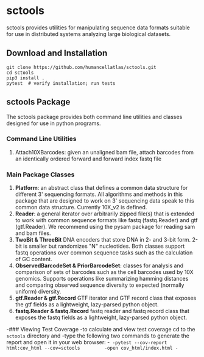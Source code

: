# sctools

sctools provides utilities for manipulating sequence data formats suitable for use in distributed
systems analyzing large biological datasets. 

## Download and Installation
```
git clone https://github.com/humancellatlas/sctools.git 
cd sctools
pip3 install .
pytest  # verify installation; run tests
```

## sctools Package

The sctools package provides both command line utilities and classes designed for use in python 
programs. 

### Command Line Utilities
1. Attach10XBarcodes: given an unaligned bam file, attach barcodes from an identically ordered 
forward and forward index fastq file

### Main Package Classes
1. **Platform**: an abstract class that defines a common data structure for different 3' sequencing 
formats. All algorithms and methods in this package that are designed to work on 3' sequencing data 
speak to this common data structure. Currently 10X_v2 is defined. 
2. **Reader**: a general iterator over arbitrarily zipped file(s) that is extended to work with common
sequence formats like fastq (fastq.Reader) and gtf (gtf.Reader). We recommend using the pysam 
package for reading sam and bam files. 
3. **TwoBit & ThreeBit** DNA encoders that store DNA in 2- and 3-bit form. 2-bit is smaller but 
randomizes "N" nucleotides. Both classes support fastq operations over common sequence tasks such
as the calculation of GC content. 
3. **ObservedBarcodeSet & PriorBarcodeSet**: classes for analysis and comparison of sets of barcodes
such as the cell barcodes used by 10X genomics. Supports operations like summarizing hamming 
distances and comparing observed sequence diversity to expected (normally uniform) diversity. 
4. **gtf.Reader & gtf.Record** GTF iterator and GTF record class that exposes the gtf
fields as a lightweight, lazy-parsed python object.
5. **fastq.Reader & fastq.Record** fastq reader and fastq record class that exposes the fastq fields
as a lightweight, lazy-parsed python object.


-### Viewing Test Coverage
-to calculate and view test coverage cd to the `sctools` directory and
-type the following two commands to generate the report and open it in your web browser:
-```
-pytest --cov-report html:cov_html --cov=sctools		
-open cov_html/index.html
-```
